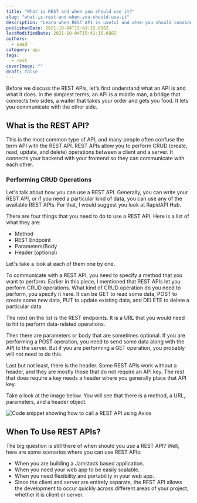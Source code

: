 ```yaml
---
title: "What is REST and when you should use it?"
slug: "what-is-rest-and-when-you-should-use-it"
description: "Learn when REST API is useful and when you should consider using it."
publishedDate: 2021-10-04T15:41:15.688Z
lastModifiedDate: 2021-10-04T15:41:15.688Z
authors:
  - saad
category: api
tags:
  - rest
coverImage: ""
draft: false
---
```


<Lead>
  Before we discuss the REST APIs, let's first understand what an API is and what it does. In the simplest terms, an API is a middle man, a bridge that connects two sides, a waiter that takes your order and gets you food. It lets you communicate with the other side.
</Lead>

## What is the REST API?

This is the most common type of API, and many people often confuse the term API with the REST API. REST APIs allow you to perform CRUD (create, read, update, and delete) operations between a client and a server. It connects your backend with your frontend so they can communicate with each other.

### Performing CRUD Operations

Let's talk about how you can use a REST API. Generally, you can write your REST API, or if you need a particular kind of data, you can use any of the available REST APIs. For that, I would suggest you look at RapidAPI Hub.

There are four things that you need to do to use a REST API. Here is a list of what they are:

- Method
- REST Endpoint
- Parameters/Body
- Header (optional)

Let's take a look at each of them one by one.

To communicate with a REST API, you need to specify a method that you want to perform. Earlier in this piece, I mentioned that REST APIs let you perform CRUD operations. What kind of CRUD operation do you need to perform, you specify it here. It can be GET to read some data, POST to create some new data, PUT to update existing data, and DELETE to delete a particular data.

The next on the list is the REST endpoints. It is a URL that you would need to hit to perform data-related operations.

Then there are parameters or body that are sometimes optional. If you are performing a POST operation, you need to send some data along with the API to the server. But if you are performing a GET operation, you probably will not need to do this.

Last but not least, there is the header. Some REST APIs work without a header, and they are mostly those that do not require an API key. The rest that does require a key needs a header where you generally place that API key.

Take a look at the image below. You will see that there is a method, a URL, parameters, and a header object.

![Code snippet showing how to call a REST API using Axios](https://raw.githubusercontent.com/RapidAPI/DevRel-Stack-Data/dev/guides/posts/saad/what-is-rest-and-when-you-should-use-it/images/1.png)

## When To Use REST APIs?

The big question is still there of when should you use a REST API? Well, here are some scenarios where you can use REST APIs:

- When you are building a Jamstack based application.
- When you need your web app to be easily scalable.
- When you need flexibility and portability in your web app.
- Since the client and server are entirely separate, the REST API allows the development to occur quickly across different areas of your project, whether it is client or server.
